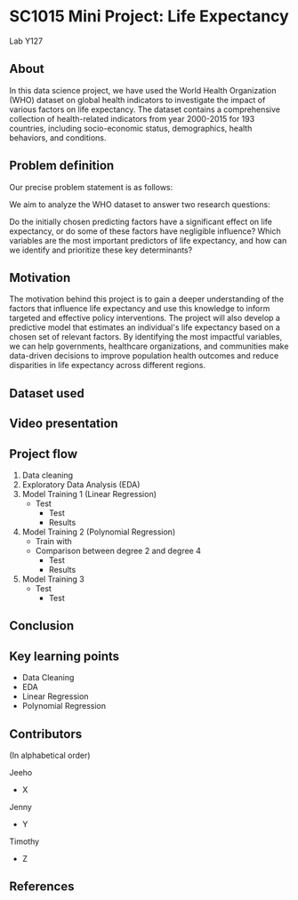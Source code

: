 # SC1015 Mini Project: Life Expectancy
Lab Y127 
## About

In this data science project, we have used the World Health Organization (WHO) dataset on global health indicators to investigate the impact of various factors on life expectancy. The dataset contains a comprehensive collection of health-related indicators from year 2000-2015 for 193 countries, including socio-economic status, demographics, health behaviors, and conditions.

## Problem definition

Our precise problem statement is as follows:

We aim to analyze the WHO dataset to answer two research questions:

Do the initially chosen predicting factors have a significant effect on life expectancy, or do some of these factors have negligible influence?
Which variables are the most important predictors of life expectancy, and how can we identify and prioritize these key determinants?

## Motivation

The motivation behind this project is to gain a deeper understanding of the factors that influence life expectancy and use this knowledge to inform targeted and effective policy interventions. The project will also develop a predictive model that estimates an individual's life expectancy based on a chosen set of relevant factors. By identifying the most impactful variables, we can help governments, healthcare organizations, and communities make data-driven decisions to improve population health outcomes and reduce disparities in life expectancy across different regions.

## Dataset used


## Video presentation

## Project flow
1. Data cleaning
2. Exploratory Data Analysis (EDA)
3. Model Training 1 (Linear Regression)
   - Test
     - Test
     - Results
4. Model Training 2 (Polynomial Regression)
   - Train with 
   - Comparison between degree 2 and degree 4
     - Test
     - Results
5. Model Training 3
   - Test
     - Test
## Conclusion

## Key learning points
- Data Cleaning
- EDA
- Linear Regression 
- Polynomial Regression
## Contributors
(In alphabetical order)

Jeeho
- X

Jenny
- Y

Timothy
- Z
## References
